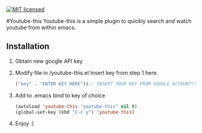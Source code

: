 [![MIT licensed](https://img.shields.io/badge/license-MIT-blue.svg)](https://raw.githubusercontent.com/hyperium/hyper/master/LICENSE)

#Youtube-this
Youtube-this is a simple plugin to quickly search and watch youtube from within emacs. 

## Installation 
1. Obtain new google API key 

2. Modify file in /youtube-this.el
    Insert key from step 1 here.
    ```el
    ("key" . "ENTER KEY HERE"));; INSERT YOUR KEY FROM GOOGLE ACCOUNT!!!
    ```
3. Add to .emacs
    bind to key of choice 
    ```el
    (autoload 'youtube-this "youtube-this" nil t)
    (global-set-key (kbd "C-c y") 'youtube-this)
    ```
4. Enjoy :) 